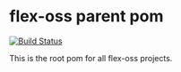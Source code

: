 flex-oss parent pom
===================

[![Build Status](https://travis-ci.org/flex-oss/flex-oss-parent.png?branch=master)](https://travis-ci.org/flex-oss/flex-oss-parent)

This is the root pom for all flex-oss projects.
